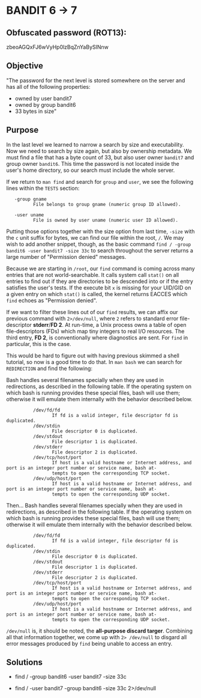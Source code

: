 # BANDIT 6 -> 7

## Obfuscated password (ROT13): 

zbeoAGQxFJ6wVyHp0lzBqZnYaBySINnw

## Objective

"The password for the next level is stored somewhere on the server and has all of the following properties:
- owned by user bandit7
- owned by group bandit6
- 33 bytes in size"

## Purpose

In the last level we learned to narrow a search by size and executability. Now we need to search by size again, but also by ownership metadata. We must find a file that has a byte count of 33, but also user owner `bandit7` and group owner `bandit6`. This time the password is not located inside the user's home directory, so our search must include the whole server.

If we return to `man find` and search for `group` and `user`, we see the following lines within the `TESTS` section:
	
<premarkdown>

       -group gname
              File belongs to group gname (numeric group ID allowed).

</pre>
<premarkdown>

       -user uname
              File is owned by user uname (numeric user ID allowed).

</pre>

Putting those options together with the size option from last time, `-size` with the `c` unit suffix for bytes, we can find our file within the root, `/`. We may wish to add another snippet, though, as the basic command `find / -group bandit6 -user bandit7 -size 33c` to search throughout the server returns a large number of "Permission denied" messages.

Because we are starting in `/root`, our `find` command is coming across many entries that are not world-searchable. It calls system call `stat()` on all entries to find out if they are directories to be descended into or if the entry satisfies the user's tests. If the execute bit `x` is missing for your UID/GID on a given entry on which `stat()` is called, the kernel returns EACCES which `find` echoes as "Permission denied".

If we want to filter these lines out of our `find` results, we can affix our previous command with `2>/dev/null`, where `2` refers to standard error file-descriptor **stderr**/**FD 2**. At run-time, a Unix process owns a table of open file-descriptors (FDs) which map tiny integers to real I/O resources. The third entry, **FD 2**, is conventionally where diagnostics are sent. For `find` in particular, this is the case.

This would be hard to figure out with having previous skimmed a shell tutorial, so now is a good time to do that. In `man bash` we can search for `REDIRECTION` and find the following:

<premarkdown>
       Bash  handles  several filenames specially when they are used in redirections, as described in the following table.  If the
       operating system on which bash is running provides these special files, bash will use them; otherwise it will emulate  them
       internally with the behavior described below.

              /dev/fd/fd
                     If fd is a valid integer, file descriptor fd is duplicated.
              /dev/stdin
                     File descriptor 0 is duplicated.
              /dev/stdout
                     File descriptor 1 is duplicated.
              /dev/stderr
                     File descriptor 2 is duplicated.
              /dev/tcp/host/port
                     If host is a valid hostname or Internet address, and port is an integer port number or service name, bash at‐
                     tempts to open the corresponding TCP socket.
              /dev/udp/host/port
                     If host is a valid hostname or Internet address, and port is an integer port number or service name, bash at‐
                     tempts to open the corresponding UDP socket.
</pre>
Then...
<premarkdown>
       Bash  handles  several filenames specially when they are used in redirections, as described in the following table.  If the
       operating system on which bash is running provides these special files, bash will use them; otherwise it will emulate  them
       internally with the behavior described below.

              /dev/fd/fd
                     If fd is a valid integer, file descriptor fd is duplicated.
              /dev/stdin
                     File descriptor 0 is duplicated.
              /dev/stdout
                     File descriptor 1 is duplicated.
              /dev/stderr
                     File descriptor 2 is duplicated.
              /dev/tcp/host/port
                     If host is a valid hostname or Internet address, and port is an integer port number or service name, bash at‐
                     tempts to open the corresponding TCP socket.
              /dev/udp/host/port
                     If host is a valid hostname or Internet address, and port is an integer port number or service name, bash at‐
                     tempts to open the corresponding UDP socket.
</pre>

`/dev/null` is, it should be noted, the **all-purpose discard targer**. Combining all that information together, we come up with `2> /dev/null` to disgard all error messages produced by `find` being unable to access an entry.


## Solutions

- find / -group bandit6 -user bandit7 -size 33c

- find / -user bandit7 -group bandit6 -size 33c 2>/dev/null


